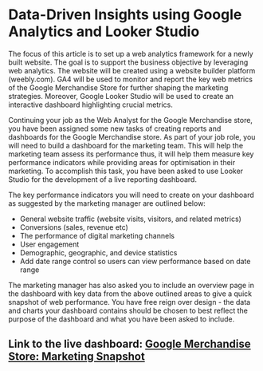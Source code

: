 # Data-Driven Insights using Google Analytics and Looker Studio 


The focus of this article is to set up a web analytics framework for a newly built website. 
The goal is to support the business objective by leveraging web analytics. 
The website will be created using a website builder platform (weebly.com). 
GA4 will be used to monitor and report the key web metrics of the Google Merchandise Store for further shaping the marketing strategies. 
Moreover, Google Looker Studio will be used to create an interactive dashboard highlighting crucial metrics. 


Continuing your job as the Web Analyst for the Google Merchandise store, you have been assigned 
some new tasks of creating reports and dashboards for the Google Merchandise store. As part of 
your job role, you will need to build a dashboard for the marketing team. This will help the 
marketing team assess its performance thus, it will help them measure key performance indicators
while providing areas for optimisation in their marketing.
To accomplish this task, you have been asked to use Looker Studio for the development of a live 
reporting dashboard.

The key performance indicators you will need to create on your dashboard as suggested by the 
marketing manager are outlined below:
* General website traffic (website visits, visitors, and related metrics)
* Conversions (sales, revenue etc)
* The performance of digital marketing channels
* User engagement
* Demographic, geographic, and device statistics
* Add date range control so users can view performance based on date range

The marketing manager has also asked you to include an overview page in the dashboard with key 
data from the above outlined areas to give a quick snapshot of web performance.
You have free reign over design - the data and charts your dashboard contains should be chosen to 
best reflect the purpose of the dashboard and what you have been asked to include.

## Link to the live dashboard: [Google Merchandise Store: Marketing Snapshot](https://lookerstudio.google.com/s/mStCkaCf6ro)
